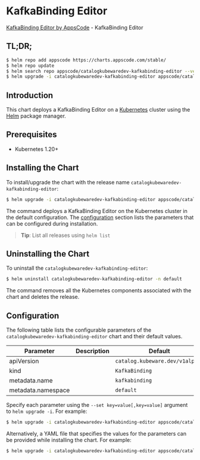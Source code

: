 # KafkaBinding Editor

[KafkaBinding Editor by AppsCode](https://byte.builders) - KafkaBinding Editor

## TL;DR;

```bash
$ helm repo add appscode https://charts.appscode.com/stable/
$ helm repo update
$ helm search repo appscode/catalogkubewaredev-kafkabinding-editor --version=v0.25.0
$ helm upgrade -i catalogkubewaredev-kafkabinding-editor appscode/catalogkubewaredev-kafkabinding-editor -n default --create-namespace --version=v0.25.0
```

## Introduction

This chart deploys a KafkaBinding Editor on a [Kubernetes](http://kubernetes.io) cluster using the [Helm](https://helm.sh) package manager.

## Prerequisites

- Kubernetes 1.20+

## Installing the Chart

To install/upgrade the chart with the release name `catalogkubewaredev-kafkabinding-editor`:

```bash
$ helm upgrade -i catalogkubewaredev-kafkabinding-editor appscode/catalogkubewaredev-kafkabinding-editor -n default --create-namespace --version=v0.25.0
```

The command deploys a KafkaBinding Editor on the Kubernetes cluster in the default configuration. The [configuration](#configuration) section lists the parameters that can be configured during installation.

> **Tip**: List all releases using `helm list`

## Uninstalling the Chart

To uninstall the `catalogkubewaredev-kafkabinding-editor`:

```bash
$ helm uninstall catalogkubewaredev-kafkabinding-editor -n default
```

The command removes all the Kubernetes components associated with the chart and deletes the release.

## Configuration

The following table lists the configurable parameters of the `catalogkubewaredev-kafkabinding-editor` chart and their default values.

|     Parameter      | Description |                  Default                   |
|--------------------|-------------|--------------------------------------------|
| apiVersion         |             | <code>catalog.kubeware.dev/v1alpha1</code> |
| kind               |             | <code>KafkaBinding</code>                  |
| metadata.name      |             | <code>kafkabinding</code>                  |
| metadata.namespace |             | <code>default</code>                       |


Specify each parameter using the `--set key=value[,key=value]` argument to `helm upgrade -i`. For example:

```bash
$ helm upgrade -i catalogkubewaredev-kafkabinding-editor appscode/catalogkubewaredev-kafkabinding-editor -n default --create-namespace --version=v0.25.0 --set apiVersion=catalog.kubeware.dev/v1alpha1
```

Alternatively, a YAML file that specifies the values for the parameters can be provided while
installing the chart. For example:

```bash
$ helm upgrade -i catalogkubewaredev-kafkabinding-editor appscode/catalogkubewaredev-kafkabinding-editor -n default --create-namespace --version=v0.25.0 --values values.yaml
```
